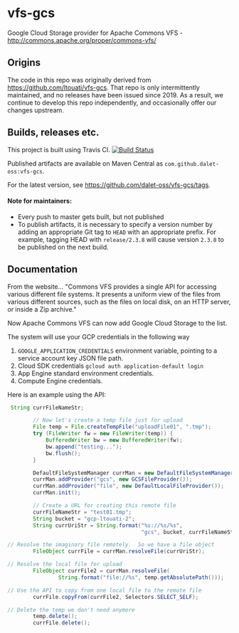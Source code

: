 # vfs-gcs
Google Cloud Storage provider for Apache Commons VFS - http://commons.apache.org/proper/commons-vfs/


## Origins

The code in this repo was originally derived from https://github.com/ltouati/vfs-gcs.  That repo is only intermittently
maintained, and no releases have been issued since 2019.  As a result, we continue to develop this repo independently,
and occasionally offer our changes upstream.


## Builds, releases etc.

This project is built using Travis CI.
[![Build Status](https://app.travis-ci.com/dalet-oss/vfs-gcs.svg?branch=master)](https://app.travis-ci.com/dalet-oss/vfs-gcs)

Published artifacts are available on Maven Central as `com.github.dalet-oss:vfs-gcs`.

For the latest version, see https://github.com/dalet-oss/vfs-gcs/tags.

#### Note for maintainers:

-  Every push to master gets built, but not published
-  To publish artifacts, it is necessary to specify a version number by adding an appropriate Git tag to `HEAD` with an
   appropriate prefix.  For example, tagging HEAD with `release/2.3.8` will cause version `2.3.8` to be published on
   the next build.


## Documentation

From the website...
"Commons VFS provides a single API for accessing various different file systems. It presents a uniform view of the files from various different sources, such as the files on local disk, on an HTTP server, or inside a Zip archive."

Now Apache Commons VFS can now add Google Cloud Storage to the list.

The system will use your GCP credentials in the following way

1. `GOOGLE_APPLICATION_CREDENTIALS` environment variable, pointing to a service account key JSON file path.
2. Cloud SDK credentials `gcloud auth application-default login`
3. App Engine standard environment credentials.
4. Compute Engine credentials.

Here is an example using the API:
```java
 String currFileNameStr;

        // Now let's create a temp file just for upload
        File temp = File.createTempFile("uploadFile01", ".tmp");
        try (FileWriter fw = new FileWriter(temp)) {
            BufferedWriter bw = new BufferedWriter(fw);
            bw.append("testing...");
            bw.flush();
        }

        DefaultFileSystemManager currMan = new DefaultFileSystemManager();
        currMan.addProvider("gcs", new GCSFileProvider());
        currMan.addProvider("file", new DefaultLocalFileProvider());
        currMan.init();

        // Create a URL for creating this remote file
        currFileNameStr = "test01.tmp";
        String bucket = "gcp-ltouati-2";
        String currUriStr = String.format("%s://%s/%s",
                                          "gcs", bucket, currFileNameStr);

// Resolve the imaginary file remotely.  So we have a file object
        FileObject currFile = currMan.resolveFile(currUriStr);

// Resolve the local file for upload
        FileObject currFile2 = currMan.resolveFile(
                String.format("file://%s", temp.getAbsolutePath()));

// Use the API to copy from one local file to the remote file
        currFile.copyFrom(currFile2, Selectors.SELECT_SELF);

// Delete the temp we don't need anymore
        temp.delete();
        currFile.delete();
```
